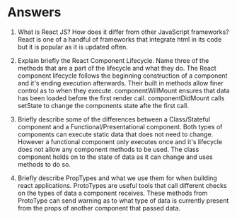 # Answers

1. What is React JS? How does it differ from other JavaScript frameworks?
React is one of a handful of frameworks that integrate html in its code but it is popular as it is updated often.

2. Explain briefly the React Component Lifecycle. Name three of the methods that are a part of the lifecycle and what they do.
The React component lifecycle follows the beginning construction of a component and it's ending execution afterwards. Their built in methods allow finer control as to when they execute. componentWillMount ensures that data has been loaded before the first render call. componentDidMount calls setState to change the components state afte the first call.

3. Briefly describe some of the differences between a Class/Stateful component and a Functional/Presentational component.
Both types of components can execute static data that does not need to change. However a functional component only executes once and it's lifecycle does not allow any component methods to be used. The class component holds on to the state of data as it can change and uses methods to do so.

4. Briefly describe PropTypes and what we use them for when building react applications.
ProtoTypes are useful tools that call different checks on the types of data a component receives. These methods from ProtoType can send warning as to what type of data is currently present from the props of another component that passed data.